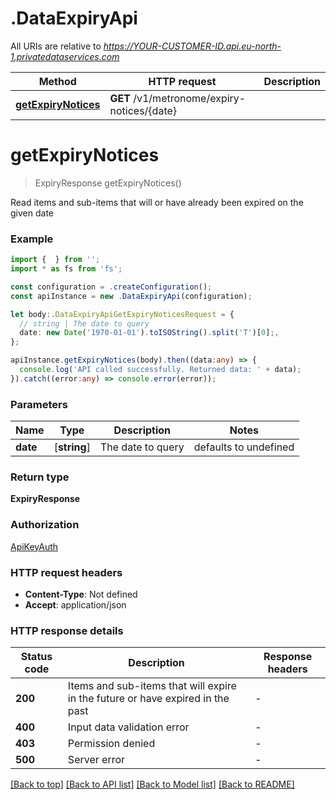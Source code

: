 # .DataExpiryApi

All URIs are relative to *https://YOUR-CUSTOMER-ID.api.eu-north-1.privatedataservices.com*

Method | HTTP request | Description
------------- | ------------- | -------------
[**getExpiryNotices**](DataExpiryApi.md#getExpiryNotices) | **GET** /v1/metronome/expiry-notices/{date} | 


# **getExpiryNotices**
> ExpiryResponse getExpiryNotices()

Read items and sub-items that will or have already been expired on the given date

### Example


```typescript
import {  } from '';
import * as fs from 'fs';

const configuration = .createConfiguration();
const apiInstance = new .DataExpiryApi(configuration);

let body:.DataExpiryApiGetExpiryNoticesRequest = {
  // string | The date to query
  date: new Date('1970-01-01').toISOString().split('T')[0];,
};

apiInstance.getExpiryNotices(body).then((data:any) => {
  console.log('API called successfully. Returned data: ' + data);
}).catch((error:any) => console.error(error));
```


### Parameters

Name | Type | Description  | Notes
------------- | ------------- | ------------- | -------------
 **date** | [**string**] | The date to query | defaults to undefined


### Return type

**ExpiryResponse**

### Authorization

[ApiKeyAuth](README.md#ApiKeyAuth)

### HTTP request headers

 - **Content-Type**: Not defined
 - **Accept**: application/json


### HTTP response details
| Status code | Description | Response headers |
|-------------|-------------|------------------|
**200** | Items and sub-items that will expire in the future or have expired in the past |  -  |
**400** | Input data validation error |  -  |
**403** | Permission denied |  -  |
**500** | Server error |  -  |

[[Back to top]](#) [[Back to API list]](README.md#documentation-for-api-endpoints) [[Back to Model list]](README.md#documentation-for-models) [[Back to README]](README.md)



